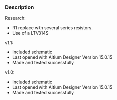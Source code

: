 ### Description

Research:
- R1 replace with several series resistors.
- Use of a LTV814S 

v1.1:
- Included schematic
- Last opened with Altium Designer Version 15.0.15
- Made and tested successfully

v1.0:
- Included schematic
- Last opened with Altium Designer Version 15.0.15
- Made and tested successfully


